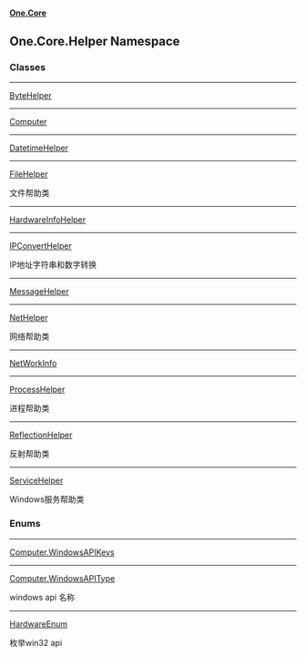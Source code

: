 #### [One.Core](index.md 'index')
## One.Core.Helper Namespace
### Classes

***
[ByteHelper](One_Core_Helper_ByteHelper.md 'One.Core.Helper.ByteHelper')


***
[Computer](One_Core_Helper_Computer.md 'One.Core.Helper.Computer')


***
[DatetimeHelper](One_Core_Helper_DatetimeHelper.md 'One.Core.Helper.DatetimeHelper')


***
[FileHelper](One_Core_Helper_FileHelper.md 'One.Core.Helper.FileHelper')

文件帮助类  

***
[HardwareInfoHelper](One_Core_Helper_HardwareInfoHelper.md 'One.Core.Helper.HardwareInfoHelper')


***
[IPConvertHelper](One_Core_Helper_IPConvertHelper.md 'One.Core.Helper.IPConvertHelper')

IP地址字符串和数字转换  

***
[MessageHelper](One_Core_Helper_MessageHelper.md 'One.Core.Helper.MessageHelper')


***
[NetHelper](One_Core_Helper_NetHelper.md 'One.Core.Helper.NetHelper')

网络帮助类 

***
[NetWorkInfo](One_Core_Helper_NetWorkInfo.md 'One.Core.Helper.NetWorkInfo')


***
[ProcessHelper](One_Core_Helper_ProcessHelper.md 'One.Core.Helper.ProcessHelper')

进程帮助类  

***
[ReflectionHelper](One_Core_Helper_ReflectionHelper.md 'One.Core.Helper.ReflectionHelper')

反射帮助类 

***
[ServiceHelper](One_Core_Helper_ServiceHelper.md 'One.Core.Helper.ServiceHelper')

Windows服务帮助类  
### Enums

***
[Computer.WindowsAPIKeys](One_Core_Helper_Computer_WindowsAPIKeys.md 'One.Core.Helper.Computer.WindowsAPIKeys')


***
[Computer.WindowsAPIType](One_Core_Helper_Computer_WindowsAPIType.md 'One.Core.Helper.Computer.WindowsAPIType')

windows api 名称 

***
[HardwareEnum](One_Core_Helper_HardwareEnum.md 'One.Core.Helper.HardwareEnum')

枚举win32 api 
